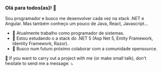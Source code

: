 ### Olá para todos(as)! 👋

Sou programador e busco me desenvolver cada vez na stack .NET e Angular.
Mas também conheço um pouco de Java, React, Javascript...

- 🔭 Atualmente trabalho como programador de sistemas.
- 🌱 Estou estudando o a stack do .NET 5 (Asp Net 5, Entity Framework, Identity Framework, Razor).
- 👯 Busco num futuro próximo colaborar com a comunidade opensource.

 💌 If you want to carry out a project with me (or make small talk), don't hesitate to send me a message: ⤵️


